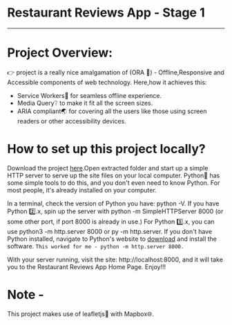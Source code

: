 # Restaurant Reviews App - Stage 1
---
# Project Overview:
:point_right: project is a really nice amalgamation of (ORA :heartbeat:) - Offline,Responsive and Accessible components of web technology.
Here,how it achieves this:
- Service Workers:construction_worker: for seamless offline experience.
- Media Query:grey_question: to make it fit all the screen sizes.
- ARIA compliant:earth_asia: for covering all the users like those using screen readers or other accessibility devices.

# How to set up this project locally?
Download the project [here](https://github.com/Prateek-Tewari/mws-restaurant-stage-1/archive/master.zip).Open extracted folder and start up a simple HTTP server to serve up the site files on your local computer. Python:snake: has some simple tools to do this, and you don't even need to know Python. For most people, it's already installed on your computer.

In a terminal, check the version of Python you have: python -V. If you have Python :two:.x, spin up the server with python -m SimpleHTTPServer 8000 (or some other port, if port 8000 is already in use.) For Python :three:.x, you can use python3 -m http.server 8000 or py -m http.server. If you don't have Python installed, navigate to Python's website to [download](https://www.python.org/downloads/) and install the software.
`This worked for me - python -m http.server 8000.`

With your server running, visit the site: http://localhost:8000, and it will take you to the Restaurant Reviews App Home Page.
Enjoy!!!

# Note - 
This project makes use of leafletjs:fallen_leaf: with Mapbox:globe_with_meridians:.


